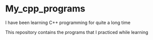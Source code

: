 # My_cpp_programs
<div>
<p> I have been learning C++ programming for quite a long time</p>
</div>
<p>This repository contains the programs that I practiced while learning</p>
